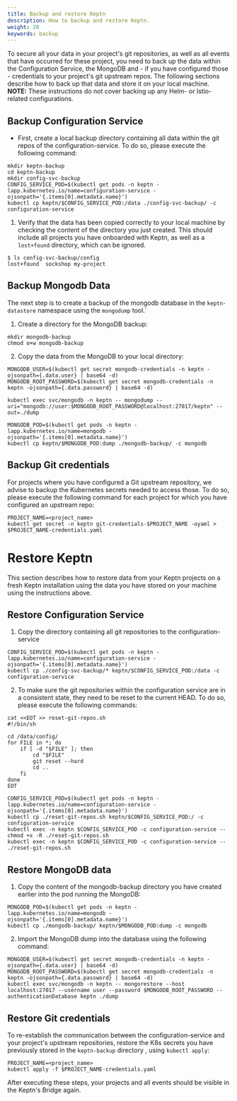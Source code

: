```yaml
---
title: Backup and restore Keptn
description: How to backup and restore Keptn.
weight: 20
keywords: backup
---
```


To secure all your data in your project's git repositories, as well as all events that have occurred for these project, you need to 
back up the data within the Configuration Service, the MongoDB and - if you have configured those - credentials to your project's git upstream repos.
The following sections describe how to back up that data and store it on your local machine.
**NOTE:** These instructions do not cover backing up any Helm- or Istio-related configurations.

## Backup Configuration Service

* First, create a local backup directory containing all data within the git repos of the configuration-service. To do so, please execute the following command:

```console
mkdir keptn-backup
cd keptn-backup
mkdir config-svc-backup
CONFIG_SERVICE_POD=$(kubectl get pods -n keptn -lapp.kubernetes.io/name=configuration-service -ojsonpath='{.items[0].metadata.name}')
kubectl cp keptn/$CONFIG_SERVICE_POD:/data ./config-svc-backup/ -c configuration-service
```

1. Verify that the data has been copied correctly to your local machine by checking the content of the directory you just created. 
This should include all projects you have onboarded with Keptn, as well as a `lost+found` directory, which can be ignored.

```console
$ ls config-svc-backup/config
lost+found	sockshop my-project
```

## Backup Mongodb Data

The next step is to create a backup of the mongodb database in the `keptn-datastore` namespace using the `mongodump` tool.`

1. Create a directory for the MongoDB backup:

```console
mkdir mongodb-backup
chmod o+w mongodb-backup
```

2. Copy the data from the MongoDB to your local directory:

```console
MONGODB_USER=$(kubectl get secret mongodb-credentials -n keptn -ojsonpath={.data.user} | base64 -d)
MONGODB_ROOT_PASSWORD=$(kubectl get secret mongodb-credentials -n keptn -ojsonpath={.data.password} | base64 -d)

kubectl exec svc/mongodb -n keptn -- mongodump --uri="mongodb://user:$MONGODB_ROOT_PASSWORD@localhost:27017/keptn" --out=./dump

MONGODB_POD=$(kubectl get pods -n keptn -lapp.kubernetes.io/name=mongodb -ojsonpath='{.items[0].metadata.name}')
kubectl cp keptn/$MONGODB_POD:dump ./mongodb-backup/ -c mongodb
```

## Backup Git credentials

For projects where you have configured a Git upstream repository, we advise to backup the Kubernetes secrets needed to access those.
To do so, please execute the following command for each project for which you have configured an upstream repo:

```console
PROJECT_NAME=<project_name>
kubectl get secret -n keptn git-credentials-$PROJECT_NAME -oyaml > $PROJECT_NAME-credentials.yaml
```

# Restore Keptn
This section describes how to restore data from your Keptn projects on a fresh Keptn installation using the data you have stored on your machine using the instructions above.

## Restore Configuration Service

1. Copy the directory containing all git repositories to the configuration-service

```console
CONFIG_SERVICE_POD=$(kubectl get pods -n keptn -lapp.kubernetes.io/name=configuration-service -ojsonpath='{.items[0].metadata.name}')
kubectl cp ./config-svc-backup/* keptn/$CONFIG_SERVICE_POD:/data -c configuration-service
```

2. To make sure the git repositories within the configuration service are in a consistent state, they need to be reset to the current HEAD. To do so, 
please execute the following commands:

```console
cat <<EOT >> reset-git-repos.sh
#!/bin/sh

cd /data/config/
for FILE in *; do
    if [ -d "$FILE" ]; then
        cd "$FILE"
        git reset --hard
        cd ..
    fi
done
EOT

CONFIG_SERVICE_POD=$(kubectl get pods -n keptn -lapp.kubernetes.io/name=configuration-service -ojsonpath='{.items[0].metadata.name}')
kubectl cp ./reset-git-repos.sh keptn/$CONFIG_SERVICE_POD:/ -c configuration-service
kubectl exec -n keptn $CONFIG_SERVICE_POD -c configuration-service -- chmod +x -R ./reset-git-repos.sh
kubectl exec -n keptn $CONFIG_SERVICE_POD -c configuration-service -- ./reset-git-repos.sh
``` 


## Restore MongoDB data

1. Copy the content of the mongodb-backup directory you have created earlier into the pod running the MongoDB:

```console
MONGODB_POD=$(kubectl get pods -n keptn -lapp.kubernetes.io/name=mongodb -ojsonpath='{.items[0].metadata.name}')
kubectl cp ./mongodb-backup/ keptn/$MONGODB_POD:dump -c mongodb
```

2. Import the MongoDB dump into the database using the following command:

```console
MONGODB_USER=$(kubectl get secret mongodb-credentials -n keptn -ojsonpath={.data.user} | base64 -d)
MONGODB_ROOT_PASSWORD=$(kubectl get secret mongodb-credentials -n keptn -ojsonpath={.data.password} | base64 -d)
kubectl exec svc/mongodb -n keptn -- mongorestore --host localhost:27017 --username user --password $MONGODB_ROOT_PASSWORD --authenticationDatabase keptn ./dump
```

## Restore Git credentials

To re-establish the communication between the configuration-service and your project's upstream repositories, restore the K8s secrets
you have previously stored in the `keptn-backup` directory , using `kubectl apply`:

```console
PROJECT_NAME=<project_name>
kubectl apply -f $PROJECT_NAME-credentials.yaml
```

After executing these steps, your projects and all events should be visible in the Keptn's Bridge again.


